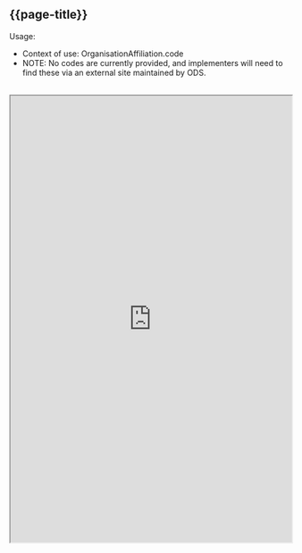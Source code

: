 ## {{page-title}}

Usage:
- Context of use:  OrganisationAffiliation.code 
- NOTE: No codes are currently provided, and implementers will need to find these via an external site maintained by ODS.


<br>


<iframe src="https://simplifier.net/guide/nhs-england-implementation-guide-stu1/Home/Terminology/All-CodeSystems/CodeSystem-England-ORDRelationship.page.md?version=current" height="800px" width="100%"></iframe>